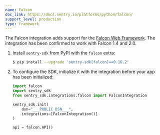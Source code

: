 ```yaml
---
name: Falcon
doc_link: https://docs.sentry.io/platforms/python/falcon/
support_level: production
type: framework
---
```


The Falcon integration adds support for the [Falcon Web Framework](https://falconframework.org/).
The integration has been confirmed to work with Falcon 1.4 and 2.0.

1. Install `sentry-sdk` from PyPI with the `falcon` extra:

   ```bash
   $ pip install --upgrade 'sentry-sdk[falcon]==0.16.2'
   ```

2. To configure the SDK, initialize it with the integration before your app has been initialized:

   ```python
   import falcon
   import sentry_sdk
   from sentry_sdk.integrations.falcon import FalconIntegration

   sentry_sdk.init(
       dsn="___PUBLIC_DSN___",
       integrations=[FalconIntegration()]
   )

   api = falcon.API()
   ```

<!-- TODO-ADD-VERIFICATION-EXAMPLE -->
